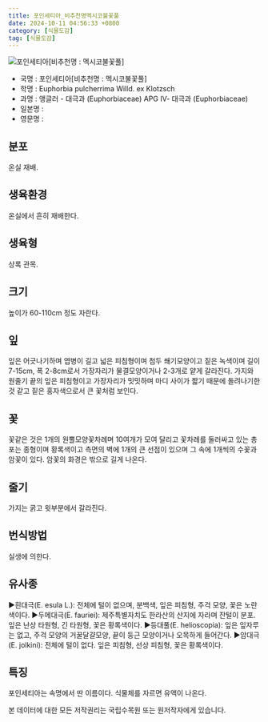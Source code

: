 ```yaml
---
title: 포인세티아_비추천명멕시코불꽃풀
date: 2024-10-11 04:56:33 +0800
category: [식물도감]
tag: [식물도감]
---
```




![포인세티아[비추천명 : 멕시코불꽃풀]](/fileUpload/plants/basic/Euphorbiaceae/Euphorbia/18896/1_th2.JPG)
- 국명 : 포인세티아[비추천명 : 멕시코불꽃풀]
- 학명 : Euphorbia pulcherrima Willd. ex Klotzsch
- 과명 : 앵글러 - 대극과 (Euphorbiaceae) APG Ⅳ- 대극과 (Euphorbiaceae)
- 일본명 : 
- 영문명 : 


## 분포
온실 재배.
## 생육환경
온실에서 흔히 재배한다.
## 생육형
상록 관목.
## 크기
높이가 60-110cm 정도 자란다.
## 잎
잎은 어긋나기하며 엽병이 길고 넓은 피침형이며 첨두 쐐기모양이고 짙은 녹색이며 길이 7-15cm, 폭 2-8cm로서 가장자리가 물결모양이거나 2-3개로 얕게 갈라진다. 가지와 원줄기 끝의 잎은 피침형이고 가장자리가 밋밋하며 마디 사이가 짧기 때문에 돌려나기한 것 같고 짙은 홍자색으로서 큰 꽃처럼 보인다.
## 꽃
꽃같은 것은 1개의 원뿔모양꽃차례며 10여개가 모여 달리고 꽃차례를 둘러싸고 있는 총포는 종형이며 황록색이고 측면의 벽에 1개의 큰 선점이 있으며 그 속에 1개씩의 수꽃과 암꽃이 있다. 암꽃의 화경은 밖으로 길게 나온다.
## 줄기
가지는 굵고 윗부분에서 갈라진다.
## 번식방법
실생에 의한다.
## 유사종
▶흰대극(E. esula L.): 전체에 털이 없으며, 분백색, 잎은 피침형, 주걱 모양, 꽃은 노란색이다.▶두메대극(E. fauriei): 제주특별자치도 한라산의 산지에 자라며 잔털이 분포. 잎은 난상 타원형, 긴 타원형, 꽃은 황록색이다.▶등대풀(E. helioscopia): 잎은 잎자루는 없고, 주걱 모양의 거꿀달걀모양, 끝이 둥근 모양이거나 오목하게 들어간다.▶암대극(E. jolkini): 전체에 털이 없다. 잎은 피침형, 선상 피침형, 꽃은 황록색이다.
## 특징
포인세티아는 속명에서 딴 이름이다. 식물체를 자르면 유액이 나온다.






본 데이터에 대한 모든 저작권리는 국립수목원 또는 원저작자에게 있습니다.
